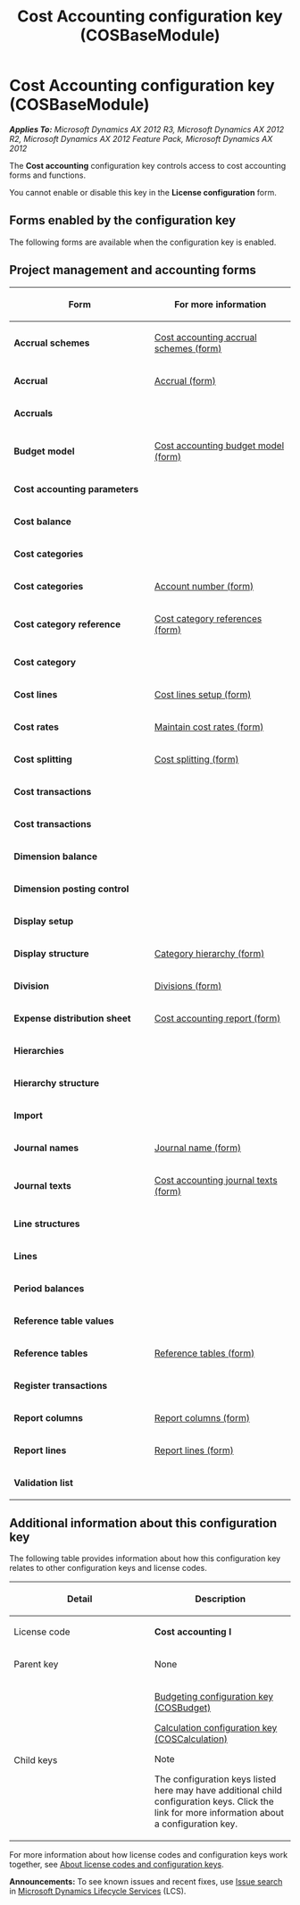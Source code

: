 ﻿---
title: Cost Accounting configuration key (COSBaseModule)
TOCTitle: Cost Accounting configuration key (COSBaseModule)
ms:assetid: 909cda61-796d-4cad-bcc5-1519cf9551b7
ms:mtpsurl: https://technet.microsoft.com/en-us/library/Aa616318(v=AX.60)
ms:contentKeyID: 37072002
ms.date: 05/02/2014
mtps_version: v=AX.60
f1_keywords:
- Data_Dictionary.Configuration_Keys.COSBaseModule
---

# Cost Accounting configuration key (COSBaseModule) 


_**Applies To:** Microsoft Dynamics AX 2012 R3, Microsoft Dynamics AX 2012 R2, Microsoft Dynamics AX 2012 Feature Pack, Microsoft Dynamics AX 2012_

The **Cost accounting** configuration key controls access to cost accounting forms and functions.

You cannot enable or disable this key in the **License configuration** form.

## Forms enabled by the configuration key

The following forms are available when the configuration key is enabled.

## Project management and accounting forms

<table>
<colgroup>
<col style="width: 50%" />
<col style="width: 50%" />
</colgroup>
<thead>
<tr class="header">
<th><p>Form</p></th>
<th><p>For more information</p></th>
</tr>
</thead>
<tbody>
<tr class="odd">
<td><p><strong>Accrual schemes</strong></p></td>
<td><p><a href="https://technet.microsoft.com/en-us/library/aa576953(v=ax.60)">Cost accounting accrual schemes (form)</a></p></td>
</tr>
<tr class="even">
<td><p><strong>Accrual</strong></p></td>
<td><p><a href="https://technet.microsoft.com/en-us/library/aa498513(v=ax.60)">Accrual (form)</a></p></td>
</tr>
<tr class="odd">
<td><p><strong>Accruals</strong></p></td>
<td><p></p></td>
</tr>
<tr class="even">
<td><p><strong>Budget model</strong></p></td>
<td><p><a href="https://technet.microsoft.com/en-us/library/aa615752(v=ax.60)">Cost accounting budget model (form)</a></p></td>
</tr>
<tr class="odd">
<td><p><strong>Cost accounting parameters</strong></p></td>
<td><p></p></td>
</tr>
<tr class="even">
<td><p><strong>Cost balance</strong></p></td>
<td><p></p></td>
</tr>
<tr class="odd">
<td><p><strong>Cost categories</strong></p></td>
<td><p></p></td>
</tr>
<tr class="even">
<td><p><strong>Cost categories</strong></p></td>
<td><p><a href="https://technet.microsoft.com/en-us/library/aa599657(v=ax.60)">Account number (form)</a></p></td>
</tr>
<tr class="odd">
<td><p><strong>Cost category reference</strong></p></td>
<td><p><a href="https://technet.microsoft.com/en-us/library/aa557373(v=ax.60)">Cost category references (form)</a></p></td>
</tr>
<tr class="even">
<td><p><strong>Cost category</strong></p></td>
<td><p></p></td>
</tr>
<tr class="odd">
<td><p><strong>Cost lines</strong></p></td>
<td><p><a href="https://technet.microsoft.com/en-us/library/aa617055(v=ax.60)">Cost lines setup (form)</a></p></td>
</tr>
<tr class="even">
<td><p><strong>Cost rates</strong></p></td>
<td><p><a href="https://technet.microsoft.com/en-us/library/aa553481(v=ax.60)">Maintain cost rates (form)</a></p></td>
</tr>
<tr class="odd">
<td><p><strong>Cost splitting</strong></p></td>
<td><p><a href="https://technet.microsoft.com/en-us/library/aa551971(v=ax.60)">Cost splitting (form)</a></p></td>
</tr>
<tr class="even">
<td><p><strong>Cost transactions</strong></p></td>
<td><p></p></td>
</tr>
<tr class="odd">
<td><p><strong>Cost transactions</strong></p></td>
<td><p></p></td>
</tr>
<tr class="even">
<td><p><strong>Dimension balance</strong></p></td>
<td><p></p></td>
</tr>
<tr class="odd">
<td><p><strong>Dimension posting control</strong></p></td>
<td><p></p></td>
</tr>
<tr class="even">
<td><p><strong>Display setup</strong></p></td>
<td><p></p></td>
</tr>
<tr class="odd">
<td><p><strong>Display structure</strong></p></td>
<td><p><a href="https://technet.microsoft.com/en-us/library/hh209524(v=ax.60)">Category hierarchy (form)</a></p></td>
</tr>
<tr class="even">
<td><p><strong>Division</strong></p></td>
<td><p><a href="https://technet.microsoft.com/en-us/library/aa575489(v=ax.60)">Divisions (form)</a></p></td>
</tr>
<tr class="odd">
<td><p><strong>Expense distribution sheet</strong></p></td>
<td><p><a href="https://technet.microsoft.com/en-us/library/aa548502(v=ax.60)">Cost accounting report (form)</a></p></td>
</tr>
<tr class="even">
<td><p><strong>Hierarchies</strong></p></td>
<td><p></p></td>
</tr>
<tr class="odd">
<td><p><strong>Hierarchy structure</strong></p></td>
<td><p></p></td>
</tr>
<tr class="even">
<td><p><strong>Import</strong></p></td>
<td><p></p></td>
</tr>
<tr class="odd">
<td><p><strong>Journal names</strong></p></td>
<td><p><a href="https://technet.microsoft.com/en-us/library/aa590520(v=ax.60)">Journal name (form)</a></p></td>
</tr>
<tr class="even">
<td><p><strong>Journal texts</strong></p></td>
<td><p><a href="https://technet.microsoft.com/en-us/library/aa571477(v=ax.60)">Cost accounting journal texts (form)</a></p></td>
</tr>
<tr class="odd">
<td><p><strong>Line structures</strong></p></td>
<td><p></p></td>
</tr>
<tr class="even">
<td><p><strong>Lines</strong></p></td>
<td><p></p></td>
</tr>
<tr class="odd">
<td><p><strong>Period balances</strong></p></td>
<td><p></p></td>
</tr>
<tr class="even">
<td><p><strong>Reference table values</strong></p></td>
<td><p></p></td>
</tr>
<tr class="odd">
<td><p><strong>Reference tables</strong></p></td>
<td><p><a href="https://technet.microsoft.com/en-us/library/aa591454(v=ax.60)">Reference tables (form)</a></p></td>
</tr>
<tr class="even">
<td><p><strong>Register transactions</strong></p></td>
<td><p></p></td>
</tr>
<tr class="odd">
<td><p><strong>Report columns</strong></p></td>
<td><p><a href="https://technet.microsoft.com/en-us/library/aa577263(v=ax.60)">Report columns (form)</a></p></td>
</tr>
<tr class="even">
<td><p><strong>Report lines</strong></p></td>
<td><p><a href="https://technet.microsoft.com/en-us/library/aa596636(v=ax.60)">Report lines (form)</a></p></td>
</tr>
<tr class="odd">
<td><p><strong>Validation list</strong></p></td>
<td><p></p></td>
</tr>
</tbody>
</table>


## Additional information about this configuration key

The following table provides information about how this configuration key relates to other configuration keys and license codes.

<table>
<colgroup>
<col style="width: 50%" />
<col style="width: 50%" />
</colgroup>
<thead>
<tr class="header">
<th><p>Detail</p></th>
<th><p>Description</p></th>
</tr>
</thead>
<tbody>
<tr class="odd">
<td><p>License code</p></td>
<td><p><strong>Cost accounting I</strong></p></td>
</tr>
<tr class="even">
<td><p>Parent key</p></td>
<td><p>None</p></td>
</tr>
<tr class="odd">
<td><p>Child keys</p></td>
<td><p><a href="budgeting-configuration-key-cosbudget.md">Budgeting configuration key (COSBudget)</a></p>
<p><a href="calculation-configuration-key-coscalculation.md">Calculation configuration key (COSCalculation)</a></p>
<div class="alert"> 

> [!NOTE]
> <P>The configuration keys listed here may have additional child configuration keys. Click the link for more information about a configuration key.</P>


</div></td>
</tr>
</tbody>
</table>


For more information about how license codes and configuration keys work together, see [About license codes and configuration keys](https://technet.microsoft.com/en-us/library/aa548653\(v=ax.60\)).

  
**Announcements:** To see known issues and recent fixes, use [Issue search](http://go.microsoft.com/fwlink/?linkid=389258) in [Microsoft Dynamics Lifecycle Services](http://go.microsoft.com/fwlink/?linkid=306505) (LCS).

